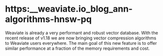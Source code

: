 # https:\_\_weaviate.io_blog_ann-algorithms-hnsw-pq

Weaviate is already a very performant and robust vector database. With the recent release of v1.18 we are now bringing vector compression algorithms to Weaviate users everywhere. The main goal of this new feature is to offer similar performance at a fraction of the memory requirements and cost.
